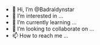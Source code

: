 - 👋 Hi, I’m @Badraldynstar
- 👀 I’m interested in ...
- 🌱 I’m currently learning ...
- 💞️ I’m looking to collaborate on ...
- 📫 How to reach me ...

<!---
Badraldynstar/Badraldynstar is a ✨ special ✨ repository because its `README.md` (this file) appears on your GitHub profile.
You can click the Preview link to take a look at your changes.
--->
